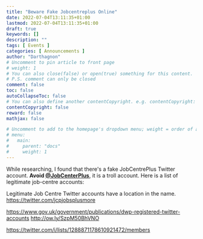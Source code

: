 ```yaml
---
title: "Beware Fake Jobcentreplus Online"
date: 2022-07-04T13:11:35+01:00
lastmod: 2022-07-04T13:11:35+01:00
draft: true
keywords: []
description: ""
tags: [ Events ]
categories: [ Announcements ]
author: "Darthagnon"
# Uncomment to pin article to front page
# weight: 1
# You can also close(false) or open(true) something for this content.
# P.S. comment can only be closed
comment: false
toc: false
autoCollapseToc: false
# You can also define another contentCopyright. e.g. contentCopyright: "This is another copyright."
contentCopyright: false
reward: false
mathjax: false

# Uncomment to add to the homepage's dropdown menu; weight = order of article
# menu:
#   main:
#     parent: "docs"
#     weight: 1
---
```


While researching, I found that there's a fake JobCentrePlus Twitter account. **Avoid [@JobCenterPlus](https://twitter.com/JobCenterPlus)**, it is a troll account. Here is a list of legitimate job-centre accounts:

<!--more-->

Legitimate Job Centre Twitter accounts have a location in the name. https://twitter.com/jcpjobsplusmore

https://www.gov.uk/government/publications/dwp-registered-twitter-accounts
http://ow.ly/SzpM50BhVNO

https://twitter.com/i/lists/1288871178610921472/members